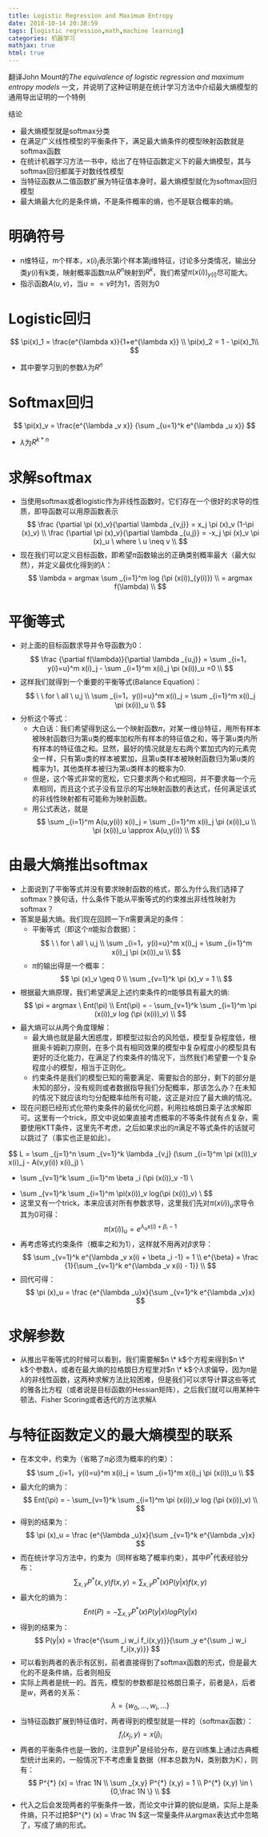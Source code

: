 ```yaml
---
title: Logistic Regression and Maximum Entropy
date: 2018-10-14 20:38:59
tags: [logistic regression,math,machine learning]
categories: 机器学习
mathjax: true
html: true
---
```


翻译John Mount的*The equivalence of logistic regression and maximum entropy models* 一文，并说明了这种证明是在统计学习方法中介绍最大熵模型的通用导出证明的一个特例

结论
- 最大熵模型就是softmax分类
- 在满足广义线性模型的平衡条件下，满足最大熵条件的模型映射函数就是softmax函数
- 在统计机器学习方法一书中，给出了在特征函数定义下的最大熵模型，其与softmax回归都属于对数线性模型
- 当特征函数从二值函数扩展为特征值本身时，最大熵模型就化为softmax回归模型
- 最大熵最大化的是条件熵，不是条件概率的熵，也不是联合概率的熵。


<!--more-->  

# 明确符号
- n维特征，m个样本，$x(i)_j$表示第i个样本第j维特征，讨论多分类情况，输出分类$y(i)$有k类，映射概率函数$\pi$从$R^n$映射到$R^k$，我们希望$\pi(x(i))_{y(i)}$尽可能大。
- 指示函数$A(u,v)$，当$u==v$时为1，否则为0

# Logistic回归
$$
\pi(x)_1 = \frac{e^{\lambda x}}{1+e^{\lambda x}} \\
\pi(x)_2 = 1 - \pi(x)_1\\
$$
- 其中要学习到的参数$\lambda$为$R^n$

# Softmax回归
$$
\pi(x)_v = \frac{e^{\lambda _v x}} {\sum _{u=1}^k e^{\lambda _u x}}
$$
- $\lambda$为$R^{k * n}$

# 求解softmax
- 当使用softmax或者logistic作为非线性函数时，它们存在一个很好的求导的性质，即导函数可以用原函数表示
$$
\frac {\partial \pi (x)_v}{\partial \lambda _{v,j}} = x_j  \pi (x)_v (1-\pi (x)_v) \\
\frac {\partial \pi (x)_v}{\partial \lambda _{u,j}} = -x_j \pi (x)_v \pi (x)_u \ where \  u \neq v \\
$$ 
- 现在我们可以定义目标函数，即希望$\pi$函数输出的正确类别概率最大（最大似然），并定义最优化得到的$\lambda$：
$$
\lambda = argmax \sum _{i=1}^m log (\pi (x(i))_{y(i)}) \\
= argmax f(\lambda) \\
$$

# 平衡等式
- 对上面的目标函数求导并令导函数为0：
$$
\frac {\partial f(\lambda)}{\partial \lambda _{u,j}} = \sum _{i=1，y(i)=u}^m x(i)_j - \sum _{i=1}^m x(i)_j \pi (x(i))_u =0 \\
$$
- 这样我们就得到一个重要的平衡等式(Balance Equation)：
$$
\ \  for \ all \ u,j \\
\sum _{i=1，y(i)=u}^m x(i)_j = \sum _{i=1}^m x(i)_j \pi (x(i))_u \\
$$
- 分析这个等式：
	- 大白话：我们希望得到这么一个映射函数$\pi$，对某一维(j)特征，用所有样本被映射函数归为第u类的概率加权所有样本的特征值之和，等于第u类内所有样本的特征值之和。显然，最好的情况就是左右两个累加式内的元素完全一样，只有第u类的样本被累加，且第u类样本被映射函数归为第u类的概率为1，其他类样本被归为第u类样本的概率为0.
	- 但是，这个等式非常的宽松，它只要求两个和式相同，并不要求每一个元素相同，而且这个式子没有显示的写出映射函数的表达式，任何满足该式的非线性映射都有可能称为映射函数。
	- 用公式表达，就是
	$$
	\sum _{i=1}^m A(u,y(i)) x(i)_j = \sum _{i=1}^m x(i)_j \pi (x(i))_u \\
	\pi (x(i))_u \approx A(u,y(i)) \\
	$$

# 由最大熵推出softmax
- 上面说到了平衡等式并没有要求映射函数的格式，那么为什么我们选择了softmax？换句话，什么条件下能从平衡等式的约束推出非线性映射为softmax？
- 答案是最大熵。我们现在回顾一下$\pi$需要满足的条件：
	- 平衡等式（即这个$\pi$能拟合数据）：
	$$
	\ \  for \ all \ u,j \\
	\sum _{i=1，y(i)=u}^m x(i)_j = \sum _{i=1}^m x(i)_j \pi (x(i))_u \\
	$$
	- $\pi$的输出得是一个概率：
	$$
	\pi (x)_v \geq 0 \\
	\sum _{v=1}^k \pi (x)_v = 1 \\
	$$
- 根据最大熵原理，我们希望满足上述约束条件的$\pi$能够具有最大的熵:
$$
\pi = argmax \ Ent(\pi) \\
Ent(\pi) = - \sum_{v=1}^k \sum _{i=1}^m \pi (x(i))_v log (\pi (x(i))_v) \\
$$
- 最大熵可以从两个角度理解：
	- 最大熵也就是最大困惑度，即模型过拟合的风险低，模型复杂程度低，根据奥卡姆剃刀原则，在多个具有相同效果的模型中复杂程度小的模型具有更好的泛化能力，在满足了约束条件的情况下，当然我们希望要一个复杂程度小的模型，相当于正则化。
	- 约束条件是我们的模型已知的需要满足、需要拟合的部分，剩下的部分是未知的部分，没有规则或者数据指导我们分配概率，那该怎么办？在未知的情况下就应该均匀分配概率给所有可能，这正是对应了最大熵的情况。
- 现在问题已经形式化带约束条件的最优化问题，利用拉格朗日乘子法求解即可。这里有一个trick，原文中说如果直接考虑概率的不等条件就有点复杂，需要使用KTT条件，这里先不考虑，之后如果求出的$\pi$满足不等式条件的话就可以跳过了（事实也正是如此）。

$$
L = \sum _{j=1}^n \sum _{v=1}^k \lambda _{v,j} (\sum _{i=1}^m \pi (x(i))_v x(i)_j - A(v,y(i)) x(i)_j) \\
+ \sum _{v=1}^k \sum _{i=1}^m \beta _i (\pi (x(i))_v -1) \\
- \sum _{v=1}^k \sum _{i=1}^m \pi(x(i))_v log(\pi (x(i))_v) \\
$$
- 这里又有一个trick，本来应该对所有参数求导，这里我们先对$\pi (x(i))_u$求导令其为0可得：
$$
\pi (x(i))_u = e^{\lambda _u x(i) + \beta _i -1}
$$
- 再考虑等式约束条件（概率之和为1），这样就不用再对$\beta$求导：
$$
\sum _{v=1}^k e^{\lambda _v x(i) + \beta _i -1} = 1 \\
e^{\beta} = \frac {1}{\sum _{v=1}^k e^{\lambda _v x(i) - 1}} \\
$$
- 回代可得：
$$
\pi (x)_u = \frac {e^{\lambda _u}x}{\sum _{v=1}^k e^{\lambda _v}x}
$$

# 求解参数
- 从推出平衡等式的时候可以看到，我们需要解$n \* k$个方程来得到$n \* k$个参数$\lambda$，或者在最大熵的拉格朗日方程里对$n \* k$个$\lambda$求偏导，因为$\pi$是$\lambda$的非线性函数，这两种求解方法比较困难，但是我们可以求导计算这些等式的雅各比方程（或者说是目标函数的Hessian矩阵），之后我们就可以用某种牛顿法、Fisher Scoring或者迭代的方法求解$\lambda$

# 与特征函数定义的最大熵模型的联系
- 在本文中，约束为（省略了$\pi$必须为概率的约束）：
$$
\sum _{i=1，y(i)=u}^m x(i)_j = \sum _{i=1}^m x(i)_j \pi (x(i))_u \\
$$
- 最大化的熵为：
$$
Ent(\pi) = - \sum_{v=1}^k \sum _{i=1}^m \pi (x(i))_v log (\pi (x(i))_v) \\
$$
- 得到的结果为：
$$
\pi (x)_u = \frac {e^{\lambda _u}x}{\sum _{v=1}^k e^{\lambda _v}x}
$$
- 而在统计学习方法中，约束为（同样省略了概率约束），其中$P^{*}$代表经验分布：
$$
\sum _{x,y} P^{*} (x,y)f(x,y) = \sum _{x,y} P^{*} (x)P(y|x)f(x,y)
$$
- 最大化的熵为：
$$
Ent(P) = - \sum _{x,y} P^{*}(x) P(y|x) log P(y|x)
$$
- 得到的结果为：
$$
P(y|x) = \frac{e^{\sum _i w_i f_i(x,y)}}{\sum _y e^{\sum _i w_i f_i(x,y)}}
$$
- 可以看到两者的表示有区别，前者直接得到了softmax函数的形式，但是最大化的不是条件熵，后者则相反
- 实际上两者是统一的。首先，模型的参数都是拉格朗日乘子，前者是$\lambda$，后者是$w$，两者的关系：
$$
\lambda = \{w_0,...,w_i,...\}
$$
- 当特征函数扩展到特征值时，两者得到的模型就是一样的（softmax函数）：
$$
f_i(x_j,y) = x(j)_i
$$
- 两者的平衡条件也是一致的，注意到$P^{*}$是经验分布，是在训练集上通过古典概型统计出来的，一般情况下不考虑重复数据（样本总数为N，类别数为K），则有：
$$
P^{*} (x) = \frac 1N \\
\sum _{x,y} P^{*} (x,y) = 1 \\
P^{*} (x,y) \in \{0,\frac 1N \} \\
$$
- 代入之后会发现两者的平衡条件一致，而论文中计算的貌似是熵，实际上是条件熵，只不过把$P^{*} (x) = \frac 1N $这一常量条件从argmax表达式中忽略了，写成了熵的形式。
